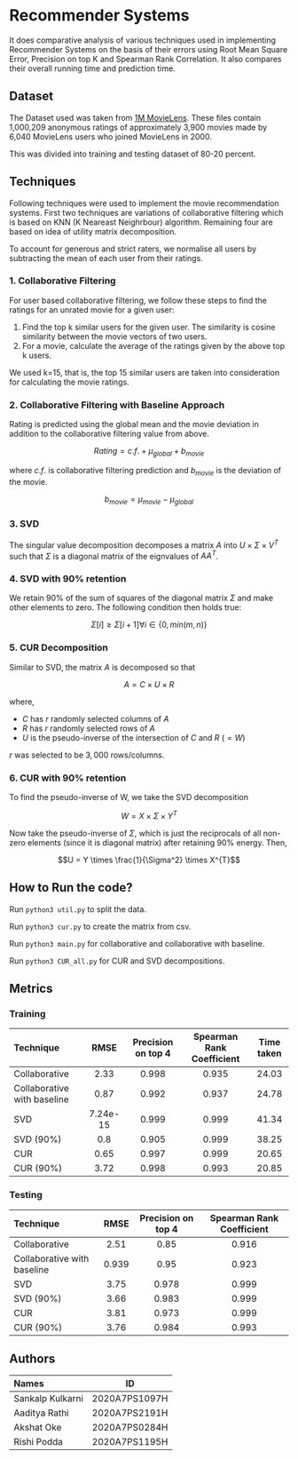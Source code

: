# Recommender Systems

It does comparative analysis of various techniques used in implementing Recommender Systems on the basis of their errors using Root Mean Square Error, Precision on top K and Spearman Rank Correlation. It also compares their overall running time and prediction time.

## Dataset

The Dataset used was taken from [1M MovieLens](https://grouplens.org/datasets/movielens/1m/). These files contain 1,000,209 anonymous ratings of approximately 3,900 movies made by 6,040 MovieLens users who joined MovieLens in 2000.

This was divided into training and testing dataset of 80-20 percent.

## Techniques
Following techniques were used to implement the movie recommendation systems. First two techniques are variations of collaborative filtering which is based on KNN (K Neareast Neighrbour) algorithm. Remaining four are based on idea of utility matrix decomposition.

To account for generous and strict raters, we normalise all users by subtracting the mean of each user from their ratings.

### 1. Collaborative Filtering

For user based collaborative filtering, we follow these steps to find the ratings for an unrated movie for a given user:

1. Find the top k similar users for the given user. The similarity is cosine similarity between the movie vectors of two users.
2. For a movie, calculate the average of the ratings given by the above top k users.

We used k=15, that is, the top 15 similar users are taken into consideration for calculating the movie ratings.

### 2. Collaborative Filtering with Baseline Approach

Rating is predicted using the global mean and the movie deviation in addition to the collaborative filtering value from above.

$$Rating = c.f. + \mu_{global} + b_{movie}$$

where $c.f.$ is collaborative filtering prediction and $b_{movie}$ is the deviation of the movie.

$$b_{movie} = \mu_{movie} − \mu_{global}$$

### 3. SVD

The singular value decomposition decomposes a matrix $A$ into $U \times \Sigma \times V^{T}$ such that $\Sigma$ is a diagonal matrix of the eignvalues of $AA^{T}$.

### 4. SVD with 90% retention

We retain 90% of the sum of squares of the diagonal matrix $\Sigma$ and make other elements to zero. The following condition then holds true: 

$$\Sigma[i] \geq \Sigma[i + 1] {} \forall i \in \{0, min(m, n)\}$$

### 5. CUR Decomposition

Similar to SVD, the matrix $A$ is decomposed so that 

$$A = C \times U \times R$$ 

where,
- $C$ has $r$ randomly selected columns of $A$
- $R$ has $r$ randomly selected rows of $A$
- $U$ is the pseudo-inverse of the intersection of $C$ and $R$ ($=W$)

$r$ was selected to be $3,000$ rows/columns.

### 6. CUR with 90% retention

To find the pseudo-inverse of W, we take the SVD decomposition 

$$W = X \times \Sigma \times Y^{T}$$

Now take the pseudo-inverse of $\Sigma$, which is just the reciprocals of all non-zero elements (since it is diagonal matrix) after retaining 90% energy. Then,
 
$$U = Y \times \frac{1}{\Sigma^2} \times X^{T}$$

## How to Run the code?

Run `python3 util.py` to split the data.

Run `python3 cur.py` to create the matrix from csv.

Run `python3 main.py` for collaborative and collaborative with baseline.

Run `python3 CUR_all.py` for CUR and SVD decompositions.


## Metrics

### Training

|Technique|RMSE|Precision on top 4|Spearman Rank Coefficient|Time taken|
| :- | :-: | :-: | :-: | :-: |
|Collaborative|2\.33|0\.998|0\.935|24\.03|
|Collaborative with baseline|0\.87|0\.992|0\.937|24\.78|
|SVD|7\.24e-15|0\.999|0\.999|41\.34|
|SVD (90%)|0\.8|0\.905|0\.999|38\.25|
|CUR|0\.65|0\.997|0\.999|20\.65|
|CUR (90%)|3\.72|0\.998|0\.993|20\.85|


### Testing

|Technique|RMSE|Precision on top 4|Spearman Rank Coefficient|
| :- | :-: | :-: | :-: |
|Collaborative|2\.51|0\.85|0\.916|
|Collaborative with baseline|0\.939|0\.95|0\.923|
|SVD|3\.75|0\.978|0\.999|
|SVD (90%)|3\.66|0\.983|0\.999|
|CUR|3\.81|0\.973|0\.999|
|CUR (90%)|3\.76|0\.984|0\.993|


## Authors
|Names|ID|
|:-|:-:|
|Sankalp Kulkarni|2020A7PS1097H|
|Aaditya Rathi|2020A7PS2191H|
|Akshat Oke|2020A7PS0284H|
|Rishi Podda|2020A7PS1195H|